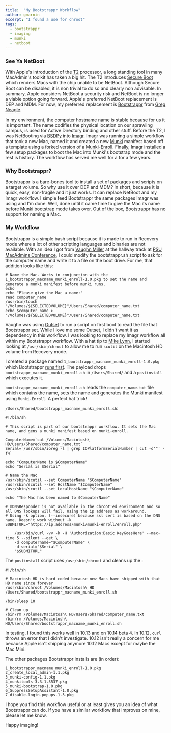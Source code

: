 ```yaml
---
title:  "My Bootstrappr Workflow"
author: gmarnin
excerpt: "I found a use for chroot"
tags:
  - bootstrappr
  - imaging
  - munki
  - netboot
---
```


### See Ya NetBoot

With Apple's introduction of the [T2](https://support.apple.com/en-us/HT208862) processor, a long standing tool in many MacAdmin's toolkit has taken a big hit. The T2 introduces [Secure Boot](https://support.apple.com/en-us/HT208330) which renders Macs with the chip unable to be NetBoot. Although Secure Boot can be disabled, it is non trivial to do so and clearly non advisable. In summary, Apple considers NetBoot a security risk and NetBoot is no longer a viable option going forward. Apple's preferred NetBoot replacement is DEP and MDM. For now, my preferred replacement is [Bootstrappr](https://github.com/munki/bootstrappr) from [Greg Neagle](https://managingosx.wordpress.com). 

In my environment, the computer hostname name is stable because for us it is important. The name codifies the physical location on our sprawling campus, is used for Active Directory binding and other stuff. Before the T2, I was NetBooting via [BSDPy](https://github.com/bruienne/bsdpy/tree/windows) into [Imagr](https://github.com/grahamgilbert/imagr). Imagr was running a simple workflow that took a new Mac, named it and created a new [Munki](https://github.com/munki/munki) manifest based off a template using a forked version of a [Munki-Enroll](https://github.com/gmarnin/munki-enroll). Finally, Imagr installed a few setup packages to boot the Mac into Munki's bootstrap mode and the rest is history. The workflow has served me well for a for a few years. 

### Why Bootstrappr? 
Bootstrappr is a bare-bones tool to install a set of packages and scripts on a target volume. So why use it over DEP and MDM? In short, because it is quick, easy, non-fragile and it just works. It can replace NetBoot and my Imagr workflow. I simple feed Bootstrappr the same packages Imagr was using and I'm done. Well, done until it came time to give the Mac its name before Munki bootstrap mode takes over. Out of the box, Bootstrappr has no support for naming a Mac. 

### My Workflow
Bootstrappr is a simple bash script because it is made to run in Recovery mode where a lot of other scripting languages and binaries are not available. With an idea I got from [Vaughn Miller](http://www.vaughnemiller.com) at the hallway track at [PSU MacAdmins Conference](https://macadmins.psu.edu), I could modify the bootstrappr.sh script to ask for the computer name and write it to a file on the boot drive. For me, that addition looks like this:

```
# Name the Mac. Works in conjunction with the 1_bootstrappr_macname_munki_enroll-1.0.pkg to set the name and generate a munki manifest before munki runs. 
echo
echo "Please give the Mac a name:"
read computer_name
/usr/bin/touch "/Volumes/${SELECTEDVOLUME}"/Users/Shared/computer_name.txt
echo $computer_name > "/Volumes/${SELECTEDVOLUME}"/Users/Shared/computer_name.txt
```

Vaughn was using [Outset](https://github.com/chilcote/outset) to run a script on first boot to read the file that Bootstrappr set. While I love me some Outset, I didn't want it as dependency in this workflow. I was looking to replace my Imagr workflow all within my Bootstrappr workflow. With a hat tip to [Mike Lynn](https://twitter.com/mikeymikey), I started looking at `/usr/sbin/chroot` to allow me to run `scutil` on the Macintosh HD volume from Recovery mode.

I created a package named `1_bootstrappr_macname_munki_enroll-1.0.pkg` which Bootstrappr [runs first](https://github.com/munki/bootstrappr#order). The payload drops `bootstrappr_macname_munki_enroll.sh` in `/Users/Shared/` and a `postinstall` which executes it. 

`bootstrappr_macname_munki_enroll.sh` reads the `computer_name.txt` file which contains the name, sets the name and generates the Munki manifest using `Munki-Enroll`. A perfect hat trick!

`/Users/Shared/bootstrappr_macname_munki_enroll.sh`:

```
#!/bin/sh

# This script is part of our bootstrappr workflow. It sets the Mac name, and gens a munki manifest based on munki-enroll.

ComputerName=`cat /Volumes/Macintosh\ HD/Users/Shared/computer_name.txt`
Serial=`/usr/sbin/ioreg -l | grep IOPlatformSerialNumber | cut -d'"' -f4`

echo "ComputerName is $ComputerName"
echo "Serial is $Serial"

# Name the Mac 
/usr/sbin/scutil --set ComputerName "$ComputerName"
/usr/sbin/scutil --set HostName "$ComputerName"
/usr/sbin/scutil --set LocalHostName "$ComputerName"

echo "The Mac has been named to $ComputerName"

# mDNSResponder is not available in the chroot'ed environment and so all DNS lookups will fail. Using the ip address as workaround.
# Using -k option, (--insecure) because ssl cert is based on the DNS name. Doesn't work without -k
SUBMITURL="https://ip.address/munki/munki-enroll/enroll.php"

	/usr/bin/curl -vv -k -H 'Authorization:Basic KeyGoesHere' --max-time 5 --silent --get \
	-d computername="$ComputerName" \
	-d serial="$Serial" \
	"$SUBMITURL"
```

The `postinstall` script uses `/usr/sbin/chroot` and cleans up the  :

```
#!/bin/sh

# Macintosh HD is hard coded because new Macs have shipped with that HD name since forever
/usr/sbin/chroot /Volumes/Macintosh\ HD /Users/Shared/bootstrappr_macname_munki_enroll.sh

/bin/sleep 10

# Clean up
/bin/rm /Volumes/Macintosh\ HD/Users/Shared/computer_name.txt
/bin/rm /Volumes/Macintosh\ HD/Users/Shared/bootstrappr_macname_munki_enroll.sh
```

In testing, I found this works well in 10.13 and on 10.14 beta 4. In 10.12, `curl` throws an error that I didn't investigate. 10.12 isn't really a concern for me because Apple isn't shipping anymore 10.12 Macs except for maybe the Mac Mini.

The other packages Bootstrappr installs are (in order):

```
1_bootstrappr_macname_munki_enroll-1.0.pkg
2_create_local_admin-1.1.pkg
3_munki-config-1.1.pkg
4_munkitools-3.3.1.3537.pkg
5_munki-bootstrap-1.0.pkg
6_SuppressSetupAssistant-1.0.pkg
7_disable-login-popups-1.3.pkg
```

I hope you find this workflow useful or at least gives you an idea of what Bootstrappr can do. If you have a similar workflow that improves on mine, please let me know. 

Happy imaging! 